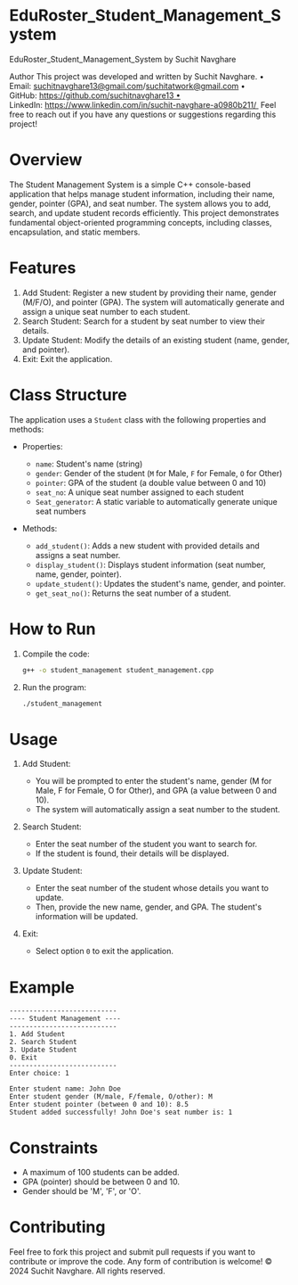 # EduRoster_Student_Management_System
EduRoster_Student_Management_System by Suchit Navghare

Author This project was developed and written by Suchit Navghare. • Email: suchitnavghare13@gmail.com/suchitatwork@gmail.com • GitHub: https://github.com/suchitnavghare13 • LinkedIn: https://www.linkedin.com/in/suchit-navghare-a0980b211/ 
Feel free to reach out if you have any questions or suggestions regarding this project!

# Overview
The Student Management System is a simple C++ console-based application that helps manage student information, including their name, gender, pointer (GPA), and seat number. The system allows you to add, search, and update student records efficiently. This project demonstrates fundamental object-oriented programming concepts, including classes, encapsulation, and static members.

# Features
1. Add Student: Register a new student by providing their name, gender (M/F/O), and pointer (GPA). The system will automatically generate and assign a unique seat number to each student.
2. Search Student: Search for a student by seat number to view their details.
3. Update Student: Modify the details of an existing student (name, gender, and pointer).
4. Exit: Exit the application.

# Class Structure
The application uses a `Student` class with the following properties and methods:
- Properties:
  - `name`: Student's name (string)
  - `gender`: Gender of the student (`M` for Male, `F` for Female, `O` for Other)
  - `pointer`: GPA of the student (a double value between 0 and 10)
  - `seat_no`: A unique seat number assigned to each student
  - `Seat_generator`: A static variable to automatically generate unique seat numbers
  
- Methods:
  - `add_student()`: Adds a new student with provided details and assigns a seat number.
  - `display_student()`: Displays student information (seat number, name, gender, pointer).
  - `update_student()`: Updates the student's name, gender, and pointer.
  - `get_seat_no()`: Returns the seat number of a student.
  
# How to Run
1. Compile the code:
   ```bash
   g++ -o student_management student_management.cpp
   ```
   
2. Run the program:
   ```bash
   ./student_management
   ```

# Usage
1. Add Student:
   - You will be prompted to enter the student's name, gender (M for Male, F for Female, O for Other), and GPA (a value between 0 and 10). 
   - The system will automatically assign a seat number to the student.

2. Search Student:
   - Enter the seat number of the student you want to search for. 
   - If the student is found, their details will be displayed.

3. Update Student:
   - Enter the seat number of the student whose details you want to update. 
   - Then, provide the new name, gender, and GPA. The student's information will be updated.

4. Exit:
   - Select option `0` to exit the application.

# Example
```
---------------------------
---- Student Management ----
---------------------------
1. Add Student
2. Search Student
3. Update Student
0. Exit
---------------------------
Enter choice: 1

Enter student name: John Doe
Enter student gender (M/male, F/female, O/other): M
Enter student pointer (between 0 and 10): 8.5
Student added successfully! John Doe's seat number is: 1
```

# Constraints
- A maximum of 100 students can be added.
- GPA (pointer) should be between 0 and 10.
- Gender should be 'M', 'F', or 'O'.

# Contributing
Feel free to fork this project and submit pull requests if you want to contribute or improve the code. Any form of contribution is welcome! © 2024 Suchit Navghare. All rights reserved.


